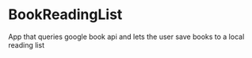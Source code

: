 # BookReadingList
App that queries google book api and lets the user save books to a local reading list 
